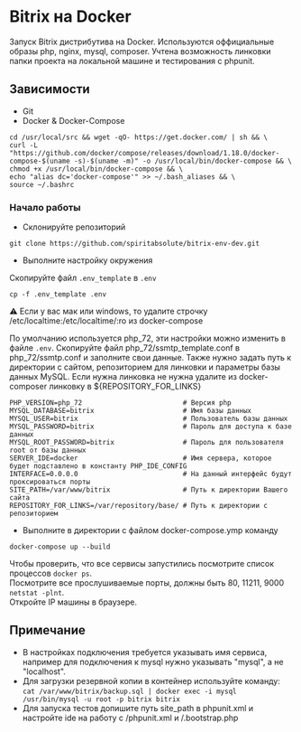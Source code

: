 # Bitrix на Docker

Запуск Bitrix дистрибутива на Docker.
Используются оффициальные образы php, nginx, mysql, composer.
Учтена возможность линковки папки проекта на локальной машине и тестирования c phpunit.

## Зависимости
- Git
- Docker & Docker-Compose
```
cd /usr/local/src && wget -qO- https://get.docker.com/ | sh && \
curl -L "https://github.com/docker/compose/releases/download/1.18.0/docker-compose-$(uname -s)-$(uname -m)" -o /usr/local/bin/docker-compose && \
chmod +x /usr/local/bin/docker-compose && \
echo "alias dc='docker-compose'" >> ~/.bash_aliases && \
source ~/.bashrc
```

### Начало работы
- Склонируйте репозиторий
```
git clone https://github.com/spiritabsolute/bitrix-env-dev.git
```

- Выполните настройку окружения

Скопируйте файл `.env_template` в `.env`

```
cp -f .env_template .env
```
⚠️ Если у вас мак или windows, то удалите строчку /etc/localtime:/etc/localtime/:ro из docker-compose

По умолчанию используется php_72, эти настройки можно изменить в файле ```.env```. 
Скопируйте файл php_72/ssmtp_template.conf в php_72/ssmtp.conf и заполните свои данные.
Также нужно задать путь к директории с сайтом, репозиторием для линковки и параметры базы данных MySQL.
Если нужна линковка не нужна удалите из docker-composer линковку в ${REPOSITORY_FOR_LINKS}

```
PHP_VERSION=php_72                         # Версия php 
MYSQL_DATABASE=bitrix                      # Имя базы данных
MYSQL_USER=bitrix                          # Пользователь базы данных
MYSQL_PASSWORD=bitrix                      # Пароль для доступа к базе данных
MYSQL_ROOT_PASSWORD=bitrix                 # Пароль для пользователя root от базы данных
SERVER_IDE=docker                          # Имя сервера, которое будет подставлено в константу PHP_IDE_CONFIG
INTERFACE=0.0.0.0                          # На данный интерфейс будут проксироваться порты
SITE_PATH=/var/www/bitrix                  # Путь к директории Вашего сайта
REPOSITORY_FOR_LINKS=/var/repository/base/ # Путь к директории с репозиторием

```

- Выполните в директории с файлом docker-compose.ymp команду
```
docker-compose up --build
```
Чтобы проверить, что все сервисы запустились посмотрите список процессов ```docker ps```.  
Посмотрите все прослушиваемые порты, должны быть 80, 11211, 9000 ```netstat -plnt```.  
Откройте IP машины в браузере.

## Примечание
- В настройках подключения требуется указывать имя сервиса, например для подключения к mysql нужно указывать "mysql", а не "localhost".
- Для загрузки резервной копии в контейнер используйте команду: ```cat /var/www/bitrix/backup.sql | docker exec -i mysql /usr/bin/mysql -u root -p bitrix bitrix```
- Для запуска тестов допишите путь site_path в phpunit.xml и настройте ide на работу с /phpunit.xml и /.bootstrap.php
